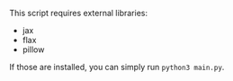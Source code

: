 This script requires external libraries:
* jax
* flax
* pillow

If those are installed, you can simply run `python3 main.py`.

